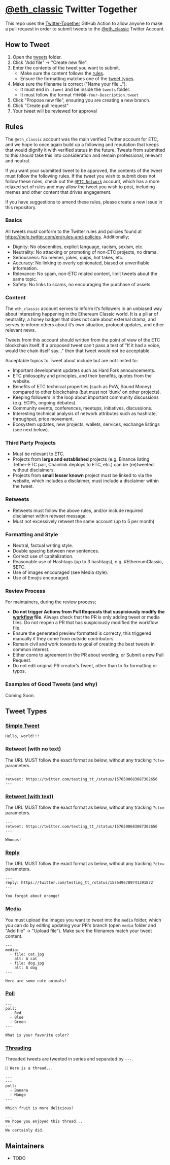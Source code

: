 # [@eth_classic](https://twitter.com/eth_classic) Twitter Together

This repo uses the [Twitter-Together](https://github.com/twitter-together/action/) GitHub Action to allow anyone to make a pull request in order to submit tweets to the [@eth_classic](https://twitter.com/eth_classic) Twitter Account.

## How to Tweet

1. Open the [tweets](./tweets/) folder.
1. Click "Add file" -> "Create new file".
1. Enter the contents of the tweet you want to submit. 
    - Make sure the content follows the [rules](#Rules).
    - Ensure the formatting matches one of the [tweet types](#Tweet-Types).
1. Make sure the filename is correct ("Name your file...").
    - It must end in `.tweet` and be inside the `tweets` folder. 
    - It must follow the format `YYMMDD-Your-Description.tweet`
1. Click "Propose new file", ensuring you are creating a new branch.
1. Click "Create pull request"
1. Your tweet will be reviewed for approval

## Rules

The `@eth_classic` account was the main verified Twitter account for ETC, and we hope to once again build up a following and reputation that keeps that would dignify it with verified status in the future. Tweets from submitted to this should take this into consideration and remain professional, relevant and neutral. 

If you want your submitted tweet to be approved, the contents of the tweet must follow the following rules. If the tweet you wish to submit does not follow these rules, check out the [`@ETC_Network`](https://github.com/ethereumclassic/tweets-ETC_Network) account, which has a more relaxed set of rules and may allow the tweet you wish to post, including memes and other content that drives engagement.

If you have suggestions to amend these rules, please create a new issue in this repository.

### Basics

All tweets must conform to the Twitter rules and policies found at https://help.twitter.com/en/rules-and-policies. Additionally;

- Dignity: No obscenities, explicit language, racism, sexism, etc.
- Neutrality: No attacking or promoting of non-ETC projects, no drama.
- Seriousness: No memes, jokes, quips, hot takes, etc.
- Accuracy: No linking to overly opinionated, biased or unverifiable information.
- Relevance: No spam, non-ETC related content, limit tweets about the same topic.
- Safety: No links to scams, no encouraging the purchase of assets.

### Content

The `eth_classic` account serves to inform it’s followers in an unbiased way about interesting happening in the Ethereum Classic world. It is a pillar of neutrality, a honey badger that does not care about external drama, and serves to inform others about it’s own situation, protocol updates, and other relevant news.

Tweets from this account should written from the point of view of the ETC blockchain itself. If a proposed tweet can't pass a test of "If it had a voice, would the chain itself say..." then that tweet would not be acceptable.

Acceptable topics to Tweet about include but are not limited to:

- Important development updates such as Hard Fork announcements.
- ETC philosophy and principles, and their benefits, quotes from the website.
- Benefits of ETC technical properties (such as PoW, Sound Money) compared to other blockchains (but must not ‘dunk’ on other projects).
- Keeping followers in the loop about important community discussions (e.g. ECIPs, ongoing debates).
- Community events, conferences, meetups, initiatives, discussions.
- Interesting technical analysis of network attributes such as hashrate, throughput, price movement.
- Ecosystem updates, new projects, wallets, services, exchange listings (see next below).

### Third Party Projects

- Must be relevant to ETC.
- Projects from **large and established** projects (e.g. Binance listing Tether-ETC pair, Chainlink deploys to ETC, etc.) can be (re)tweeted without disclaimers.
- Projects from **small lesser known** project must be linked to via the website, which includes a disclaimer, must include a disclaimer within the tweet.

### Retweets

- Retweets must follow the above rules, and/or include required disclaimer within retweet message.
- Must not excessively retweet the same account (up to 5 per month)

### Formatting and Style

- Neutral, factual writing style.
- Double spacing between new sentences.
- Correct use of capitalization.
- Reasonable use of Hashtags (up to 3 hashtags), e.g. #EthereumClassic, $ETC.
- Use of images encouraged (see Media style).
- Use of Emojis encouraged.

### Review Process

For maintainers, during the review process; 

- **Do not trigger Actions from Pull Reqeusts that suspiciously modify the [workflow](/.github/workflows/twitter-together.yml) file**. Always check that the PR is only adding tweet or media files. Do not reopen a PR that has suspiciously modified the workflow file.
- Ensure the generated preview formatted is correcty, this triggered manually if they come from outside contributors.
- Remain civil and work towards to goal of creating the best tweets in common interest.
- Either come to agreement in the PR about wording, or Submit a new Pull Request.
- Do not edit original PR creator’s Tweet, other than to fix formatting or typos.

### Examples of Good Tweets (and why)

Coming Soon.

## Tweet Types

### [Simple Tweet](https://twitter.com/testing_tt_/status/1575821590381690881)

```tweet
Hello, world!!!
```

### Retweet (with no text)

The URL MUST follow the exact format as below, without any tracking `?ctx=` parameters.

```tweet
---
retweet: https://twitter.com/testing_tt_/status/1576500683087302656
---
```

### [Retweet (with text)](https://twitter.com/testing_tt_/status/1576502768604512256)

The URL MUST follow the exact format as below, without any tracking `?ctx=` parameters.

```tweet
---
retweet: https://twitter.com/testing_tt_/status/1576500683087302656
---

Whoops!
```

### [Reply](https://twitter.com/testing_tt_/status/1576500683087302656#m)

The URL MUST follow the exact format as below, without any tracking `?ctx=` parameters.

```tweet
---
reply: https://twitter.com/testing_tt_/status/1576496789741391872
---

You forgot about orange!
```

### [Media](https://twitter.com/testing_tt_/status/1576505043838181377#m)

You must upload the images you want to tweet into the `media` folder, which you can do by editing updating your PR's branch (open `media` folder and "Add file" -> "Upload file"). Make sure the filenames match your tweet content.

```tweet
---
media:
  - file: cat.jpg
    alt: A cat
  - file: dog.jpg
    alt: A dog
---

Here are some cute animals!
```

### [Poll](https://twitter.com/testing_tt_/status/1576496789741391872)

```tweet
---
poll:
  - Red
  - Blue
  - Green
---

What is your favorite color?
```

### [Threading](https://twitter.com/testing_tt_/status/1576508829965197314)

Threaded tweets are tweeted in series and separated by `---`.


```tweet
🧵 Here is a thread...

---
---
poll:
  - Banana
  - Mango
---

Which fruit is more delicious?

---
We hope you enjoyed this thread...
---
We certainly did.
```

## Maintainers

- TODO
